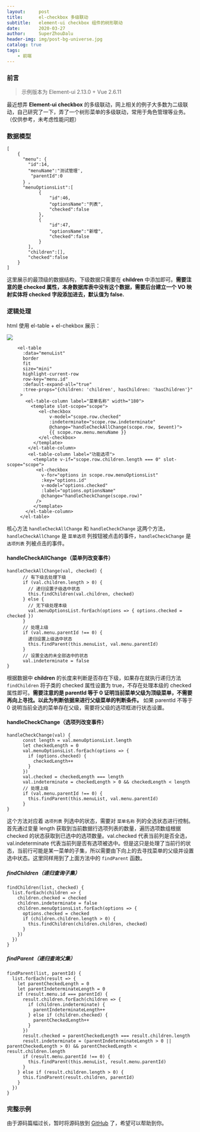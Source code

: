 ```yaml
---
layout:     post
title:      el-checkbox 多级联动
subtitle:   element-ui checkbox 组件的树形联动
date:       2020-03-27
author:     SuperZhouDalu
header-img: img/post-bg-universe.jpg
catalog: true
tags:                              
    - 前端
---
```


### 前言

> 示例版本为 Element-ui 2.13.0 + Vue 2.6.11

最近想弄 **Element-ui checkbox** 的多级联动，网上相关的例子大多数为二级联动，自己研究了一下，弄了一个树形菜单的多级联动，常用于角色管理等业务。（仅供参考，未考虑性能问题）

### 数据模型

```
[
    {
      "menu": { 
        "id":14, 
        "menuName":"测试管理',
         "parentId":0
      } ，
      "menuOptionsList":[
            {
                "id":46,
                "optionsName":"列表",
                "checked":false
            },
            {
                "id":47,
                "optionsName":"新增",
                "checked":false
            }
        ],        
        "children":[],
        "checked":false
    }
]
```

这里展示的最顶级的数据结构，下级数据只需要在 **children** 中添加即可。**需要注意的是 checked 属性，本身数据库表中没有这个数据，需要后台建立一个 VO 映射实体将 checked 字段添加进去，默认值为 false.**

### 逻辑处理

html 使用 el-table + el-chekbox 展示：

![](http://ww1.sinaimg.cn/large/005yqb1Zly1gd8g6sxn2ej30nl0i4t9f.jpg)

```
    <el-table
      :data="menuList"
      border
      fit
      size="mini"
      highlight-current-row
      row-key="menu.id"
      :default-expand-all="true"
      :tree-props="{children: 'children', hasChildren: 'hasChildren'}"
     >
       <el-table-column label="菜单名称" width="180">
         <template slot-scope="scope">
            <el-checkbox 
                v-model="scope.row.checked" 
                :indeterminate="scope.row.indeterminate" 
                @change="handleCheckAllChange(scope.row, $event)">
                {{ scope.row.menu.menuName }}
            </el-checkbox>
          </template>
        </el-table-column>
        <el-table-column label="功能选项">
          <template v-if="scope.row.children.length === 0" slot-scope="scope">
           <el-checkbox
             v-for="options in scope.row.menuOptionsList"
             :key="options.id"
             v-model="options.checked"
             :label="options.optionsName"
             @change="handleCheckChange(scope.row)"
           />
          </template>
       </el-table-column>
     </el-table>
```

核心方法 `handleCheckAllChange`  和 `handleCheckChange` 这两个方法，`handleCheckAllChange`  是 `菜单选项` 列按钮被点击的事件，`handleCheckChange` 是 `选项列表` 列被点击的事件。 

#### handleCheckAllChange（菜单列改变事件）

```
handleCheckAllChange(val, checked) {
      // 有下级去处理下级
      if (val.children.length > 0) {
        // 递归设置子级选中状态
        this.findChildren(val.children, checked)
      } else {
        // 无下级处理本级
        val.menuOptionsList.forEach(options => { options.checked = checked })
      }
      // 处理上级
      if (val.menu.parentId !== 0) {
        递归设置上级选中状态
        this.findParent(this.menuList, val.menu.parentId)
      }
      // 设置全选的未全部选中的状态
      val.indeterminate = false
}
```

根据数据中 **children** 的长度来判断是否存在下级，如果存在就执行递归方法 `findChildren` 将子类的 checked 属性设置为 true，不存在处理本级的 checked 属性即可。**需要注意的是 parentId 等于 0 证明当前菜单父级为顶级菜单，不需要再向上寻找。以此为判断依据来进行父级菜单的判断条件。** 如果 parentId 不等于 0 说明当前全选的菜单存在父级，需要将父级的选项框进行状态设置。

#### handleCheckChange（选项列改变事件）

```
handleCheckChange(val) {
      const length = val.menuOptionsList.length
      let checkedLength = 0
      val.menuOptionsList.forEach(options => {
        if (options.checked) {
          checkedLength++
        }
      })
      val.checked = checkedLength === length
      val.indeterminate = checkedLength > 0 && checkedLength < length
      // 处理上级
      if (val.menu.parentId !== 0) {
        this.findParent(this.menuList, val.menu.parentId)
      }
}
```
这个方法对应着 `选项列表` 列选中的状态，需要对 `菜单名称` 列的全选状态进行控制。首先通过变量 length 获取到当前数据行选项列表的数量，遍历选项数组根据 checked 的状态获取到已选中的选项数量。val.checked 代表当前列是否全选，val.indeterminate 代表当前列是否有选项被选中。但是这只是处理了当前行的状态，当前行可能是某一菜单的子集，所以需要由下向上的去寻找菜单的父级并设置选中状态。这里同样用到了上面方法中的 `findParent`  函数。

##### findChildren（递归查询子集）

```
findChildren(list, checked) {
  list.forEach(children => {
    children.checked = checked
    children.indeterminate = false
    children.menuOptionsList.forEach(options => {
      options.checked = checked
      if (children.children.length > 0) {
        this.findChildren(children.children, checked)
      }
    })
  })
}
```
##### findParent（递归查询父集）

```
findParent(list, parentId) {
  list.forEach(result => {
    let parentCheckedLength = 0
    let parentIndeterminateLength = 0
    if (result.menu.id === parentId) {
      result.children.forEach(children => {
        if (children.indeterminate) {
          parentIndeterminateLength++
        } else if (children.checked) {
          parentCheckedLength++
        }
      })
      result.checked = parentCheckedLength === result.children.length
      result.indeterminate = (parentIndeterminateLength > 0 || parentCheckedLength > 0) && parentCheckedLength < result.children.length
      if (result.menu.parentId !== 0) {
        this.findParent(this.menuList, result.menu.parentId)
      }
    } else if (result.children.length > 0) {
      this.findParent(result.children, parentId)
    }
  })
}
```

### 完整示例

由于源码篇幅过长，暂时将源码放到 [GitHub](
https://github.com/superZhouDaLu/BlogExample/blob/master/Element_CheckBox/demo.vue) 了，希望可以帮助到你。
